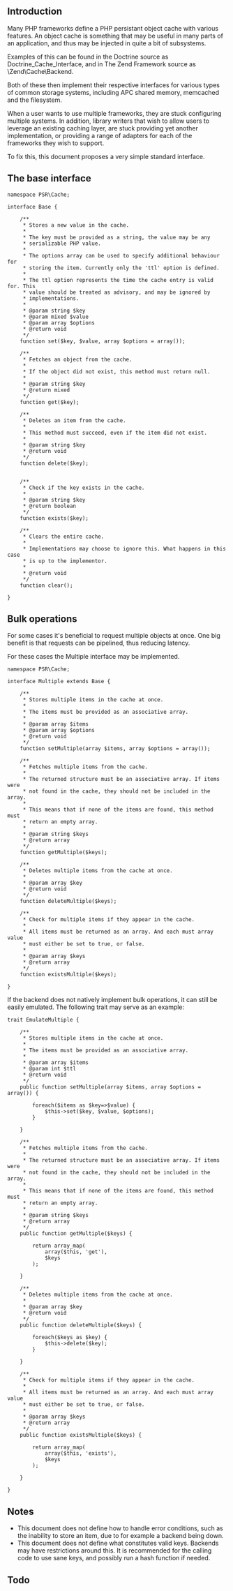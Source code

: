 ## Introduction

Many PHP frameworks define a PHP persistant object cache with various features.
An object cache is something that may be useful in many parts of an
application, and thus may be injected in quite a bit of subsystems.

Examples of this can be found in the Doctrine source as
Doctrine\_Cache\_Interface, and in The Zend Framework source as
\Zend\Cache\Backend.

Both of these then implement their respective interfaces for various types
of common storage systems, including APC shared memory, memcached and the
filesystem.

When a user wants to use multiple frameworks, they are stuck configuring
multiple systems. In addition, library writers that wish to allow users to
leverage an existing caching layer, are stuck providing yet another
implementation, or providing a range of adapters for each of the frameworks
they wish to support.

To fix this, this document proposes a very simple standard interface.

## The base interface

    namespace PSR\Cache;

    interface Base {

        /**
         * Stores a new value in the cache.
         *
         * The key must be provided as a string, the value may be any
         * serializable PHP value.
         *
         * The options array can be used to specify additional behaviour for
         * storing the item. Currently only the 'ttl' option is defined.
         *
         * The ttl option represents the time the cache entry is valid for. This
         * value should be treated as advisory, and may be ignored by
         * implementations.
         *
         * @param string $key
         * @param mixed $value
         * @param array $options
         * @return void
         */
        function set($key, $value, array $options = array());

        /**
         * Fetches an object from the cache.
         *
         * If the object did not exist, this method must return null.
         *
         * @param string $key
         * @return mixed
         */
        function get($key);

        /**
         * Deletes an item from the cache.
         *
         * This method must succeed, even if the item did not exist.
         *
         * @param string $key
         * @return void
         */
        function delete($key);
        
        
        /**
         * Check if the key exists in the cache.
         *
         * @param string $key
         * @return boolean
         */
        function exists($key);

        /**
         * Clears the entire cache.
         *
         * Implementations may choose to ignore this. What happens in this case
         * is up to the implementor.
         *
         * @return void
         */
        function clear();

    }

## Bulk operations

For some cases it's beneficial to request multiple objects at once. One big
benefit is that requests can be pipelined, thus reducing latency. 

For these cases the Multiple interface may be implemented.

    namespace PSR\Cache;

    interface Multiple extends Base {

        /**
         * Stores multiple items in the cache at once.
         *
         * The items must be provided as an associative array.
         *
         * @param array $items
         * @param array $options
         * @return void
         */
        function setMultiple(array $items, array $options = array());

        /**
         * Fetches multiple items from the cache.
         *
         * The returned structure must be an associative array. If items were
         * not found in the cache, they should not be included in the array. 
         *
         * This means that if none of the items are found, this method must 
         * return an empty array. 
         *
         * @param string $keys
         * @return array 
         */
        function getMultiple($keys);

        /**
         * Deletes multiple items from the cache at once.
         *
         * @param array $key
         * @return void 
         */
        function deleteMultiple($keys);

        /**
         * Check for multiple items if they appear in the cache.
         *
         * All items must be returned as an array. And each must array value
         * must either be set to true, or false.
         *
         * @param array $keys
         * @return array
         */
        function existsMultiple($keys);

    }

If the backend does not natively implement bulk operations, it can still
be easily emulated. The following trait may serve as an example:

    trait EmulateMultiple {

        /**
         * Stores multiple items in the cache at once.
         *
         * The items must be provided as an associative array.
         * 
         * @param array $items
         * @param int $ttl
         * @return void
         */
        public function setMultiple(array $items, array $options = array()) {

            foreach($items as $key=>$value) {
                $this->set($key, $value, $options);
            }

        }

        /**
         * Fetches multiple items from the cache.
         *
         * The returned structure must be an associative array. If items were
         * not found in the cache, they should not be included in the array. 
         *
         * This means that if none of the items are found, this method must 
         * return an empty array. 
         *
         * @param string $keys
         * @return array 
         */
        public function getMultiple($keys) {

            return array_map(
                array($this, 'get'),
                $keys
            );

        }

        /**
         * Deletes multiple items from the cache at once.
         *
         * @param array $key
         * @return void 
         */
        public function deleteMultiple($keys) {

            foreach($keys as $key) {
                $this->delete($key);
            }

        }

        /**
         * Check for multiple items if they appear in the cache.
         *
         * All items must be returned as an array. And each must array value
         * must either be set to true, or false.
         *
         * @param array $keys
         * @return array
         */
        public function existsMultiple($keys) {

            return array_map(
                array($this, 'exists'),
                $keys
            );

        }

    }

## Notes

* This document does not define how to handle error conditions, such as the
  inability to store an item, due to for example a backend being down.
* This document does not define what constitutes valid keys. Backends may have
  restrictions around this. It is recommended for the calling code to use
  sane keys, and possibly run a hash function if needed.

## Todo


